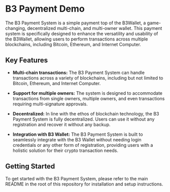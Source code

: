 # B3 Payment Demo

The B3 Payment System is a simple payment top of the B3Wallet, a game-changing, decentralized multi-chain, and multi-owner wallet. This payment system is specifically designed to enhance the versatility and usability of the B3Wallet, allowing users to perform transactions across multiple blockchains, including Bitcoin, Ethereum, and Internet Computer.

## Key Features

- **Multi-chain transactions:** The B3 Payment System can handle transactions across a variety of blockchains, including but not limited to Bitcoin, Ethereum, and Internet Computer.

- **Support for multiple owners:** The system is designed to accommodate transactions from single owners, multiple owners, and even transactions requiring multi-signature approvals.

- **Decentralized:** In line with the ethos of blockchain technology, the B3 Payment System is fully decentralized. Users can use it without any registration and recover it without any backup.

- **Integration with B3 Wallet:** The B3 Payment System is built to seamlessly integrate with the B3 Wallet without needing login credentials or any other form of registration, providing users with a holistic solution for their crypto transaction needs.

## Getting Started

To get started with the B3 Payment System, please refer to the main README in the root of this repository for installation and setup instructions.
